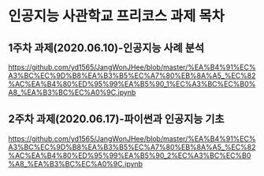 # 인공지능 사관학교 프리코스 과제 목차

## 1주차 과제(2020.06.10)-인공지능 사례 분석
https://github.com/yd1565/JangWonJHee/blob/master/%EA%B4%91%EC%A3%BC%EC%9D%B8%EA%B3%B5%EC%A7%80%EB%8A%A5_%EC%82%AC%EA%B4%80%ED%95%99%EA%B5%90_1%EC%A3%BC%EC%B0%A8_%EA%B3%BC%EC%A0%9C.ipynb

## 2주차 과제(2020.06.17)-파이썬과 인공지능 기초 
https://github.com/yd1565/JangWonJHee/blob/master/%EA%B4%91%EC%A3%BC%EC%9D%B8%EA%B3%B5%EC%A7%80%EB%8A%A5_%EC%82%AC%EA%B4%80%ED%95%99%EA%B5%90_2%EC%A3%BC%EC%B0%A8_%EA%B3%BC%EC%A0%9C.ipynb
